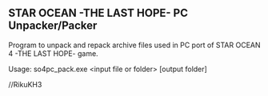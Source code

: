 STAR OCEAN -THE LAST HOPE- PC Unpacker/Packer
---------------------------------------------
Program to unpack and repack archive files used in PC port of STAR OCEAN 4 -THE LAST HOPE- game.

Usage: so4pc_pack.exe &lt;input file or folder&gt; [output folder]

//RikuKH3
